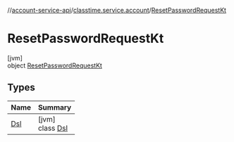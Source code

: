 //[account-service-api](../../../index.md)/[classtime.service.account](../index.md)/[ResetPasswordRequestKt](index.md)

# ResetPasswordRequestKt

[jvm]\
object [ResetPasswordRequestKt](index.md)

## Types

| Name | Summary |
|---|---|
| [Dsl](-dsl/index.md) | [jvm]<br>class [Dsl](-dsl/index.md) |

